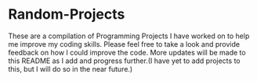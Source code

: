 # Random-Projects
These are a compilation of Programming Projects I have worked on to help me improve my coding skills. Please feel free to take a look and provide feedback on how I could improve the 
code. More updates will be made to this README as I add and progress further.(I have yet to add projects to this, but I will do so in the near future.)
